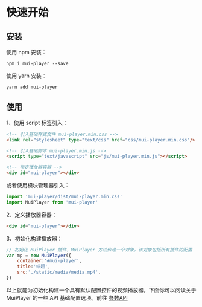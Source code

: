 # 快速开始

## 安装

使用 npm 安装：

```
npm i mui-player --save
```

使用 yarn 安装：

```
yarn add mui-player
```



## 使用

1、使用 script 标签引入：


```html
<!-- 引入基础样式文件 mui-player.min.css -->
<link rel="stylesheet" type="text/css" href="css/mui-player.min.css"/>

<!-- 引入基础脚本 mui-player.min.js -->
<script type="text/javascript" src="js/mui-player.min.js"></script>

<!-- 指定播放器容器 -->
<div id="mui-player"></div>
```

或者使用模块管理器引入：

```javascript
import 'mui-player/dist/mui-player.min.css'
import MuiPlayer from 'mui-player'
```

2、定义播放器容器：

```html
<div id="mui-player"></div>
```

3、初始化构建播放器：

```javascript
// 初始化 MuiPlayer 插件，MuiPlayer 方法传递一个对象，该对象包括所有插件的配置
var mp = new MuiPlayer({
    container:'#mui-player',
    title:'标题',
    src:'./static/media/media.mp4',
})
```



以上就能为初始化构建一个具有默认配置控件的视频播放器，下面你可以阅读关于 MuiPlayer 的一些 API 基础配置选项。前往 [参数API](./api/)

